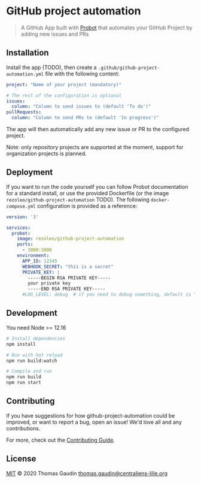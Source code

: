 # GitHub project automation

> A GitHub App built with [Probot](https://github.com/probot/probot) that automates your GitHub Project by adding new
> issues and PRs

## Installation

Install the app (TODO), then create a `.github/github-project-automation.yml` file with the following content:
```yaml
project: "Name of your project (mandatory)"

# The rest of the configuration is optional
issues:
  column: "Column to send issues to (default 'To do')"
pullRequests:
  column: "Column to send PRs to (default 'In progress')"
```

The app will then automatically add any new issue or PR to the configured project.

Note: only repository projects are supported at the moment, support for organization projects is planned.

## Deployment

If you want to run the code yourself you can follow Probot documentation for a standard install, or use the provided
Dockerfile (or the image `rezoleo/github-project-automation` TODO). The following `docker-compose.yml` configuration is provided
as a reference:

```yaml
version: '3'

services:
  probot:
    image: rezoleo/github-project-automation
    ports:
      - 3000:3000
    environment:
      APP_ID: 12345
      WEBHOOK_SECRET: "this is a secret"
      PRIVATE_KEY: |
        -----BEGIN RSA PRIVATE KEY-----
        your private key
        -----END RSA PRIVATE KEY-----
      #LOG_LEVEL: debug  # if you need to debug something, default is "info" 
```

## Development

You need Node >= 12.16

```sh
# Install dependencies
npm install

# Run with hot reload
npm run build:watch

# Compile and run
npm run build
npm run start
```

## Contributing

If you have suggestions for how github-project-automation could be improved, or want to report a bug, open an issue! We'd love all and any contributions.

For more, check out the [Contributing Guide](CONTRIBUTING.md).

## License

[MIT](LICENSE) © 2020 Thomas Gaudin <thomas.gaudin@centraliens-lille.org>
